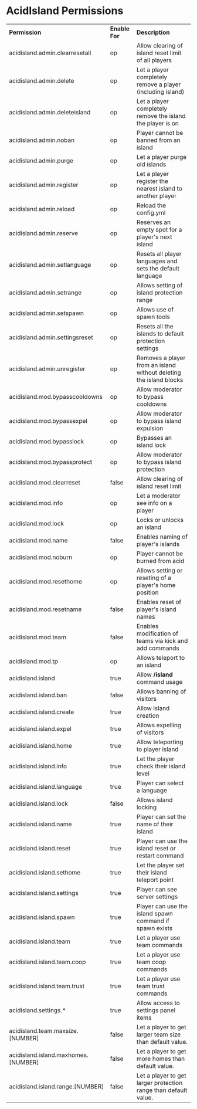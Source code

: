 # AcidIsland Permissions

<table align='center'>
<tr>
<td align='left'><b>Permission</b></td>
<td align='left'><b>Enable For</b></td>
<td align='left'><b>Description</b></td>
</tr>
<tr>
<td align='left'>acidisland.admin.clearresetall</td>
<td align='left'>op</td>
<td align='left'>Allow clearing of island reset limit of all players</td>
</tr>
<tr>
<td align='left'>acidisland.admin.delete</td>
<td align='left'>op</td>
<td align='left'>Let a player completely remove a player (including island)</td>
</tr>
<tr>
<td align='left'>acidisland.admin.deleteisland</td>
<td align='left'>op</td>
<td align='left'>Let a player completely remove the island the player is on</td>
</tr>
<tr>
<td align='left'>acidisland.admin.noban</td>
<td align='left'>op</td>
<td align='left'>Player cannot be banned from an island</td>
</tr>
<tr>
<td align='left'>acidisland.admin.purge</td>
<td align='left'>op</td>
<td align='left'>Let a player purge old islands</td>
</tr>
<tr>
<td align='left'>acidisland.admin.register</td>
<td align='left'>op</td>
<td align='left'>Let a player register the nearest island to another player</td>
</tr>
<tr>
<td align='left'>acidisland.admin.reload</td>
<td align='left'>op</td>
<td align='left'>Reload the config.yml</td>
</tr>
<tr>
<td align='left'>acidisland.admin.reserve</td>
<td align='left'>op</td>
<td align='left'>Reserves an empty spot for a player's next island</td>
</tr>
<tr>
<td align='left'>acidisland.admin.setlanguage</td>
<td align='left'>op</td>
<td align='left'>Resets all player languages and sets the default language</td>
</tr>
<tr>
<td align='left'>acidisland.admin.setrange</td>
<td align='left'>op</td>
<td align='left'>Allows setting of island protection range</td>
</tr>
<tr>
<td align='left'>acidisland.admin.setspawn</td>
<td align='left'>op</td>
<td align='left'>Allows use of spawn tools</td>
</tr>
<tr>
<td align='left'>acidisland.admin.settingsreset</td>
<td align='left'>op</td>
<td align='left'>Resets all the islands to default protection settings</td>
</tr>
<tr>
<td align='left'>acidisland.admin.unregister</td>
<td align='left'>op</td>
<td align='left'>Removes a player from an island without deleting the island blocks</td>
</tr>
<tr>
<td align='left'>acidisland.mod.bypasscooldowns</td>
<td align='left'>op</td>
<td align='left'>Allow moderator to bypass cooldowns</td>
</tr>
<tr>
<td align='left'>acidisland.mod.bypassexpel</td>
<td align='left'>op</td>
<td align='left'>Allow moderator to bypass island expulsion</td>
</tr>
<tr>
<td align='left'>acidisland.mod.bypasslock</td>
<td align='left'>op</td>
<td align='left'>Bypasses an island lock</td>
</tr>
<tr>
<td align='left'>acidisland.mod.bypassprotect</td>
<td align='left'>op</td>
<td align='left'>Allow moderator to bypass island protection</td>
</tr>
<tr>
<td align='left'>acidisland.mod.clearreset</td>
<td align='left'>false</td>
<td align='left'>Allow clearing of island reset limit</td>
</tr>
<tr>
<td align='left'>acidisland.mod.info</td>
<td align='left'>op</td>
<td align='left'>Let a moderator see info on a player</td>
</tr>
<tr>
<td align='left'>acidisland.mod.lock</td>
<td align='left'>op</td>
<td align='left'>Locks or unlocks an island</td>
</tr> 
<tr>
<td align='left'>acidisland.mod.name</td>
<td align='left'>false</td>
<td align='left'>Enables naming of player's islands</td>
</tr>
<tr>
<td align='left'>acidisland.mod.noburn</td>
<td align='left'>op</td>
<td align='left'>Player cannot be burned from acid</td>
</tr>
<tr>
<td align='left'>acidisland.mod.resethome</td>
<td align='left'>op</td>
<td align='left'>Allows setting or reseting of a player's home position</td>
</tr>
<tr>
<td align='left'>acidisland.mod.resetname</td>
<td align='left'>false</td>
<td align='left'>Enables reset of player's island names</td>
</tr>
<tr>
<td align='left'>acidisland.mod.team</td>
<td align='left'>false</td>
<td align='left'>Enables modification of teams via kick and add commands</td>
</tr>
<tr>
<td align='left'>acidisland.mod.tp</td>
<td align='left'>op</td>
<td align='left'>Allows teleport to an island</td>
</tr>
<tr>
<td align='left'>acidisland.island</td>
<td align='left'>true</td>
<td align='left'>Allow <b>/island</b> command usage</td>
</tr>
<tr>
<td align='left'>acidisland.island.ban</td>
<td align='left'>false</td>
<td align='left'>Allows banning of visitors</td>
</tr>
<tr>
<td align='left'>acidisland.island.create</td>
<td align='left'>true</td>
<td align='left'>Allow island creation</td>
</tr>
<tr>
<td align='left'>acidisland.island.expel</td>
<td align='left'>true</td>
<td align='left'>Allows expelling of visitors</td>
</tr>
<tr>
<td align='left'>acidisland.island.home</td>
<td align='left'>true</td>
<td align='left'>Allow teleporting to player island</td>
</tr>
<tr>
<td align='left'>acidisland.island.info</td>
<td align='left'>true</td>
<td align='left'>Let the player check their island level</td>
</tr>
<tr>
<td align='left'>acidisland.island.language</td>
<td align='left'>true</td>
<td align='left'>Player can select a language</td>
</tr>
<tr>
<td align='left'>acidisland.island.lock</td>
<td align='left'>false</td>
<td align='left'>Allows island locking</td>
</tr>
<tr>
<td align='left'>acidisland.island.name</td>
<td align='left'>true</td>
<td align='left'>Player can set the name of their island</td>
</tr>
<tr>
<td align='left'>acidisland.island.reset</td>
<td align='left'>true</td>
<td align='left'>Player can use the island reset or restart command</td>
</tr>
<tr>
<td align='left'>acidisland.island.sethome</td>
<td align='left'>true</td>
<td align='left'>Let the player set their island teleport point</td>
</tr>
<tr>
<td align='left'>acidisland.island.settings</td>
<td align='left'>true</td>
<td align='left'>Player can see server settings</td>
</tr>
<tr>
<td align='left'>acidisland.island.spawn</td>
<td align='left'>true</td>
<td align='left'>Player can use the island spawn command if spawn exists</td>
</tr>
<tr>
<td align='left'>acidisland.island.team</td>
<td align='left'>true</td>
<td align='left'>Let a player use team commands</td>
</tr>
<tr>
<td align='left'>acidisland.island.team.coop</td>
<td align='left'>true</td>
<td align='left'>Let a player use team coop commands</td>
</tr>
<tr>
<td align='left'>acidisland.island.team.trust</td>
<td align='left'>true</td>
<td align='left'>Let a player use team trust commands</td>
</tr>
<tr>
<td align='left'>acidisland.settings.*</td>
<td align='left'>true</td>
<td align='left'>Allow access to settings panel items</td>
</tr>
<tr>
<td align='left'>acidisland.team.maxsize.[NUMBER]</td>
<td align='left'>false</td>
<td align='left'>Let a player to get larger team size than default value.</td>
</tr>
<tr>
<td align='left'>acidisland.island.maxhomes.[NUMBER]</td>
<td align='left'>false</td>
<td align='left'>Let a player to get more homes than default value.</td>
</tr>
<tr>
<td align='left'>acidisland.island.range.[NUMBER]</td>
<td align='left'>false</td>
<td align='left'>Let a player to get larger protection range than default value.</td>
</tr>
</table>
